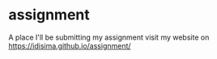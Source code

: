 # assignment
A place I'll be submitting my assignment
visit my website on https://idisima.github.io/assignment/

